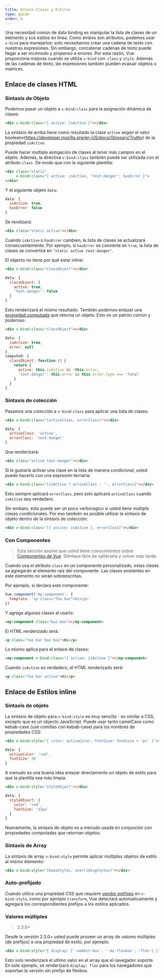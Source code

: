 ```yaml
---
title: Enlace Clases y Estilos
type: guide
order: 6
---
```


Una necesidad común de data binding es manipular la lista de clases de un elemento y sus estilos en línea. Como ambos son atributos, podemos usar `v-bind` para manejarlos: solo necesitamos crear una cadena de texto con nuestras expresiones. Sin embargo, concatenar cadenas de texto puede llegar a ser incómodo y propenso a errores. Por esta razón, Vue proporciona mejoras cuando se utiliza `v-bind` con` class` y `style`. Además de las cadenas de texto, las expresiones también pueden evaluar objetos o matrices.

## Enlace de clases HTML

### Sintaxis de Objeto

Podemos pasar un objeto a `v-bind:class` para la asignación dinámica de clases:

``` html
<div v-bind:class="{ active: isActive }"></div>
```

La sintaxis de arriba tiene como resultado la clase `active` según el valor booleano(https://developer.mozilla.org/en-US/docs/Glossary/Truthy) de la propiedad `isActive`.

Puede hacer multiple asingación de clases al tener más campos en el objeto. Además, la directiva `v-bind:class` también puede ser utilizada con el atributo `class`. De modo que con la siguiente plantilla:

``` html
<div class="static"
     v-bind:class="{ active: isActive, 'text-danger': hasError }">
</div>
```

Y el siguiente objeto `data`:

``` js
data: {
  isActive: true,
  hasError: false
}
```

Se rendizará:

``` html
<div class="static active"></div>
```

Cuando `isActive` o `hasError` cambien, la lista de clases se actualizará consecuentemente. Por ejemplo, si `hasError` se convierte en `true`, la lista de clases se convertirá en `"static active text-danger"`.

El objecto no tiene por qué estar inline:

``` html
<div v-bind:class="classObject"></div>
```
``` js
data: {
  classObject: {
    active: true,
    'text-danger': false
  }
}
```

Esto renderizará el mismo resultado. También podemos enlazar una [propiedad computada](computed.html) que retorna un objeto. Esto es un patrón común y poderoso:

``` html
<div v-bind:class="classObject"></div>
```
``` js
data: {
  isActive: true,
  error: null
},
computed: {
  classObject: function () {
    return {
      active: this.isActive && !this.error,
      'text-danger': this.error && this.error.type === 'fatal'
    }
  }
}
```

### Sintaxis de colección

Pasamos una colección a `v-bind:class` para aplicar una lista de clases:

``` html
<div v-bind:class="[activeClass, errorClass]"></div>
```
``` js
data: {
  activeClass: 'active',
  errorClass: 'text-danger'
}
```

Que renderizará:

``` html
<div class="active text-danger"></div>
```

Si le gustaría activar una clase en la lista de manera condicional, usted puede hacerlo con una expresión ternaria:

``` html
<div v-bind:class="[isActive ? activeClass : '', errorClass]"></div>
```

Esto siempre aplicará `errorClass`, pero solo aplicará `activeClass` cuando `isActive` sea verdadero.

Sin embaro, esto puede ser un poco verboragico si usted tiene multiple clases condicionales. Por eso también es posible utilizar la sintaxis de objeto dentro de la sintaxis de colección:

``` html
<div v-bind:class="[{ active: isActive }, errorClass]"></div>
```

### Con Componentes

> Esta sección asume que usted tiene conocimientos sobre [Componentes de Vue](components.html). Siéntase libre de saltársela y volver más tarde.

Cuando usa el atributo `class` en un componente personalizado, estas clases se agregarán al elemento raíz del componente. Las clases existentes en este elemento no serán sobreescritas.

Por ejemplo, si declara este componente:

``` js
Vue.component('my-component', {
  template: '<p class="foo bar">Hi</p>'
})
```

Y agrega algunas clases al usarlo:

``` html
<my-component class="baz boo"></my-component>
```

El HTML renderizado será:

``` html
<p class="foo bar baz boo">Hi</p>
```

Lo mismo aplica para el enlace de clases:

``` html
<my-component v-bind:class="{ active: isActive }"></my-component>
```

Cuando `isActive` es verdadero, el HTML renderizado será:

``` html
<p class="foo bar active">Hi</p>
```

## Enlace de Estilos inline

### Sintaxis de objeto

La sintaxis de objeto para `v-bind:style` es muy sencilla - es similar a CSS, excepto que es un objecto JavaScript. Puede usar tanto camelCase como kebab-case (use comillas con kebab-case) para los nombres de propiedades CSS:

``` html
<div v-bind:style="{ color: activeColor, fontSize: fontSize + 'px' }"></div>
```
``` js
data: {
  activeColor: 'red',
  fontSize: 30
}
```

A menudo es una buena idea enlazar directamente un objeto de estilo para que la plantilla sea más limpia:

``` html
<div v-bind:style="styleObject"></div>
```
``` js
data: {
  styleObject: {
    color: 'red',
    fontSize: '13px'
  }
}
```

Nuevamente, la sintaxis de objeto es a menudo usada en conjunción con propiedades computadas que retornan objetos.

### Sintaxis de Array

La sintaxis de array `v-bind:style` permite aplicar múltiples objetos de estilo al mismo elemento:

``` html
<div v-bind:style="[baseStyles, overridingStyles]"></div>
```

### Auto-prefijado

Cuando utilice una propiedad CSS que requiere [vendor prefixes](https://developer.mozilla.org/en-US/docs/Glossary/Vendor_Prefix) en `v-bind:style`, como por ejemplo `transform`, Vue detectará automaticamente y agregará los correspondientes prefijos a los estilos aplicados.

### Valores múltiples

> 2.3.0+

Desde la versión 2.3.0+ usted puede proveer un array de valores múltiples (de prefijos) a una propiedad de estilo, por ejemplo:

``` html
<div v-bind:style="{ display: ['-webkit-box', '-ms-flexbox', 'flex'] }"></div>
```

Esto solo renderizará el ultimo valor en el array que el navegador soporte. En este ejemplo, se renderizará `display: flex` para los navegadores que soportan la versión sin prefijo de flexbox.
